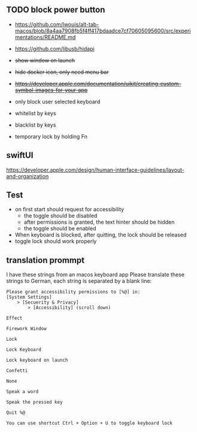 ## TODO block power button
- https://github.com/lwouis/alt-tab-macos/blob/8a4aa7908fb5f4ff417bdaadce7cf70605095600/src/experimentations/README.md
- https://github.com/libusb/hidapi

- ~~show window on launch~~
- ~~hide docker icon, only need menu bar~~
- ~~https://developer.apple.com/documentation/uikit/creating-custom-symbol-images-for-your-app~~
- only block user selected keyboard
- whitelist by keys
- blacklist by keys
- temporary lock by holding Fn



## swiftUI
https://developer.apple.com/design/human-interface-guidelines/layout-and-organization




## Test

* on first start should request for accessibility
    -  the toggle should be disabled
    - after permissions is granted, the text hinter should be hidden
    -  the toggle should be enabled
* When keyboard is blocked, after quitting, the lock should be released
* toggle lock should work properly


## translation prommpt
I have these strings from an macos keyboard app
Please translate these strings to German, each string is separated by a blank line:
```
Please grant accessibility permissions to [%@] in:
[System Settings]
    > [Secuerity & Privacy]
        > [Accessibility] (scroll down)

Effect

Firework Window

Lock

Lock Keyboard

Lock keyboard on launch

Confetti

None

Speak a word

Speak the pressed key

Quit %@

You can use shortcut Ctrl + Option + U to toggle keyboard lock
```